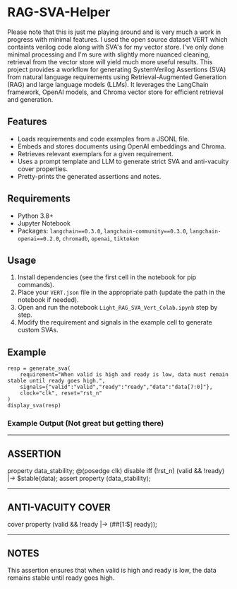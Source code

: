 # RAG-SVA-Helper
Please note that this is just me playing around and is very much a work in progress with minimal features.
I used the open source dataset VERT which containts verilog code along with SVA's for my vector store. I've only done minimal processing and I'm sure with slightly more nuanced cleaning, retrieval from the vector store will yield much more useful results. 
This project provides a workflow for generating SystemVerilog Assertions (SVA) from natural language requirements using Retrieval-Augmented Generation (RAG) and large language models (LLMs). It leverages the LangChain framework, OpenAI models, and Chroma vector store for efficient retrieval and generation. 

## Features
- Loads requirements and code examples from a JSONL file.
- Embeds and stores documents using OpenAI embeddings and Chroma.
- Retrieves relevant exemplars for a given requirement.
- Uses a prompt template and LLM to generate strict SVA and anti-vacuity cover properties.
- Pretty-prints the generated assertions and notes.

## Requirements
- Python 3.8+
- Jupyter Notebook
- Packages: `langchain==0.3.0`, `langchain-community==0.3.0`, `langchain-openai==0.2.0`, `chromadb`, `openai`, `tiktoken`

## Usage
1. Install dependencies (see the first cell in the notebook for pip commands).
2. Place your `VERT.json` file in the appropriate path (update the path in the notebook if needed).
3. Open and run the notebook `Light_RAG_SVA_Vert_Colab.ipynb` step by step.
4. Modify the requirement and signals in the example cell to generate custom SVAs.

## Example
```
resp = generate_sva(
    requirement="When valid is high and ready is low, data must remain stable until ready goes high.",
    signals={"valid":"valid","ready":"ready","data":"data[7:0]"},
    clock="clk", reset="rst_n"
)
display_sva(resp)
```
### Example Output (Not great but getting there)
------------------------------------------------------------
ASSERTION
------------------------------------------------------------
property data_stability; @(posedge clk) disable iff (!rst_n) (valid && !ready) |-> $stable(data); assert property (data_stability);

------------------------------------------------------------
ANTI-VACUITY COVER
------------------------------------------------------------
cover property (valid && !ready |-> (##[1:$] ready));

------------------------------------------------------------
NOTES
------------------------------------------------------------
This assertion ensures that when valid is high and ready is low, the data remains stable until ready goes high.
